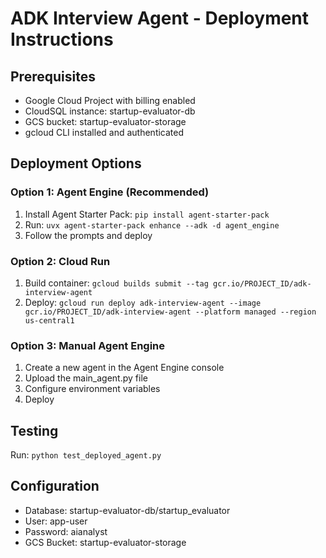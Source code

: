 # ADK Interview Agent - Deployment Instructions

## Prerequisites
- Google Cloud Project with billing enabled
- CloudSQL instance: startup-evaluator-db
- GCS bucket: startup-evaluator-storage
- gcloud CLI installed and authenticated

## Deployment Options

### Option 1: Agent Engine (Recommended)
1. Install Agent Starter Pack: `pip install agent-starter-pack`
2. Run: `uvx agent-starter-pack enhance --adk -d agent_engine`
3. Follow the prompts and deploy

### Option 2: Cloud Run
1. Build container: `gcloud builds submit --tag gcr.io/PROJECT_ID/adk-interview-agent`
2. Deploy: `gcloud run deploy adk-interview-agent --image gcr.io/PROJECT_ID/adk-interview-agent --platform managed --region us-central1`

### Option 3: Manual Agent Engine
1. Create a new agent in the Agent Engine console
2. Upload the main_agent.py file
3. Configure environment variables
4. Deploy

## Testing
Run: `python test_deployed_agent.py`

## Configuration
- Database: startup-evaluator-db/startup_evaluator
- User: app-user
- Password: aianalyst
- GCS Bucket: startup-evaluator-storage
